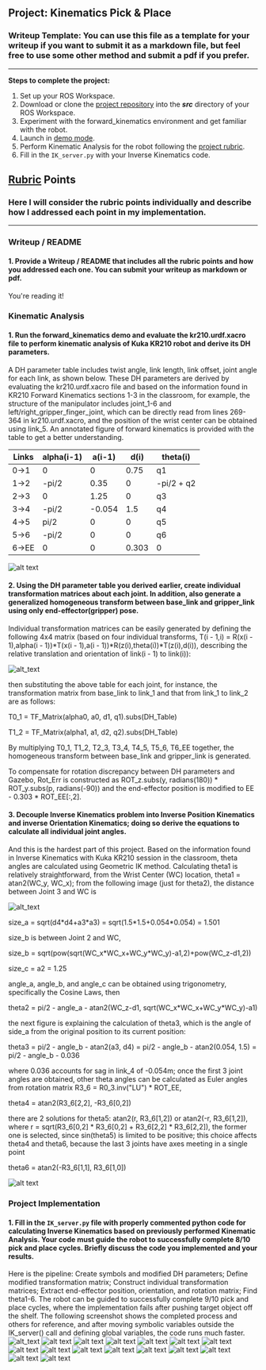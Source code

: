 ## Project: Kinematics Pick & Place
### Writeup Template: You can use this file as a template for your writeup if you want to submit it as a markdown file, but feel free to use some other method and submit a pdf if you prefer.

---


**Steps to complete the project:**  


1. Set up your ROS Workspace.
2. Download or clone the [project repository](https://github.com/udacity/RoboND-Kinematics-Project) into the ***src*** directory of your ROS Workspace.  
3. Experiment with the forward_kinematics environment and get familiar with the robot.
4. Launch in [demo mode](https://classroom.udacity.com/nanodegrees/nd209/parts/7b2fd2d7-e181-401e-977a-6158c77bf816/modules/8855de3f-2897-46c3-a805-628b5ecf045b/lessons/91d017b1-4493-4522-ad52-04a74a01094c/concepts/ae64bb91-e8c4-44c9-adbe-798e8f688193).
5. Perform Kinematic Analysis for the robot following the [project rubric](https://review.udacity.com/#!/rubrics/972/view).
6. Fill in the `IK_server.py` with your Inverse Kinematics code. 


[//]: # (Image References)

[image0]: ./figures/forward_kinematics.png
[image1]: ./figures/displaying_plan_to_target_location.png
[image2]: ./figures/executing_reaching_movement.png
[image3]: ./figures/moving_to_the_target_location.png
[image4]: ./figures/reached_target_location.png
[image5]: ./figures/grasping_target_object.png
[image6]: ./figures/retrieving_target_object.png
[image7]: ./figures/calculating_inverse_kinematics.png
[image8]: ./figures/displaying_plan_to_drop-off_location.png
[image9]: ./figures/moving_to_the_drop-off_location.png
[image10]:./figures/end_of_pick-place_cycle.png
[image11]:./figures/displaying_plan_to_drop-off_location.jpg
[image12]:./figures/moving_to_the_drop-off_location.jpg
[image13]:./figures/reached_drop-off_location.jpg
[image14]:./figures/drop-off_object.jpg
[image15]:./figures/end_of_pick-place_cycle.jpg
[image16]:./figures/l21-l-inverse-kinematics-new-design-fixed.png
[image17]:./figures/dh-transform-matrix.png
[image18]:./figures/img_dh_representation_1.png
[image19]:./figures/Picture1.png
[image20]:./figures/Screenshot.png

## [Rubric](https://review.udacity.com/#!/rubrics/972/view) Points
### Here I will consider the rubric points individually and describe how I addressed each point in my implementation.  

---
### Writeup / README

#### 1. Provide a Writeup / README that includes all the rubric points and how you addressed each one.  You can submit your writeup as markdown or pdf.  

You're reading it!

### Kinematic Analysis
#### 1. Run the forward_kinematics demo and evaluate the kr210.urdf.xacro file to perform kinematic analysis of Kuka KR210 robot and derive its DH parameters.

A DH parameter table includes twist angle, link length, link offset, joint angle for each link, as shown below.  These DH parameters are derived by evaluating the kr210.urdf.xacro file and based on the information found in KR210 Forward Kinematics sections 1-3 in the classroom, for example, the structure of the manipulator includes joint_1-6 and left/right_gripper_finger_joint, which can be directly read from lines 269-364 in kr210.urdf.xacro, and the position of the wrist center can be obtained using link_5.  An annotated figure of forward kinematics is provided with the table to get a better understanding.

Links | alpha(i-1) | a(i-1) | d(i) | theta(i)
--- | --- | --- | --- | ---
0->1 | 0 | 0 | 0.75 | q1
1->2 | -pi/2 | 0.35 | 0 | -pi/2 + q2
2->3 | 0 | 1.25 | 0 | q3
3->4 | -pi/2 | -0.054 | 1.5 | q4
4->5 |  pi/2 | 0 | 0 | q5
5->6 | -pi/2 | 0 | 0 | q6
6->EE | 0 | 0 | 0.303 | 0

![alt text][image18]

#### 2. Using the DH parameter table you derived earlier, create individual transformation matrices about each joint. In addition, also generate a generalized homogeneous transform between base_link and gripper_link using only end-effector(gripper) pose.

Individual transformation matrices can be easily generated by defining the following 4x4 matrix (based on four individual transforms, T(i - 1,i) = R(x(i - 1),alpha(i - 1))*T(x(i - 1),a(i - 1))*R(z(i),theta(i))*T(z(i),d(i)), describing the relative translation and orientation of link(i - 1) to link(i)):

![alt_text][image17]

then substituting the above table for each joint, for instance, the transformation matrix from base_link to link_1 and that from link_1 to link_2 are as follows:

T0_1 = TF_Matrix(alpha0, a0, d1, q1).subs(DH_Table)

T1_2 = TF_Matrix(alpha1, a1, d2, q2).subs(DH_Table)

By multiplying T0_1, T1_2, T2_3, T3_4, T4_5, T5_6, T6_EE together, the homogeneous transform between base_link and gripper_link is generated.

To compensate for rotation discrepancy between DH parameters and Gazebo, Rot_Err is constructed as ROT_z.subs(y, radians(180)) * ROT_y.subs(p, radians(-90)) and the end-effector position is modified to EE - 0.303 * ROT_EE[:,2].

#### 3. Decouple Inverse Kinematics problem into Inverse Position Kinematics and inverse Orientation Kinematics; doing so derive the equations to calculate all individual joint angles.

And this is the hardest part of this project.  Based on the information found in Inverse Kinematics with Kuka KR210 session in the classroom, theta angles are calculated using Geometric IK method.  Calculating theta1 is relatively straightforward, from the Wrist Center (WC) location, theta1 = atan2(WC_y, WC_x); from the following image (just for theta2), the distance between Joint 3 and WC is

![alt_text][image16]

size_a = sqrt(d4\*d4+a3\*a3) = sqrt(1.5\*1.5+0.054\*0.054) = 1.501

size_b is between Joint 2 and WC,

size_b = sqrt(pow(sqrt(WC_x\*WC_x+WC_y\*WC_y)-a1,2)+pow(WC_z-d1,2))

size_c = a2 = 1.25

angle_a, angle_b, and angle_c can be obtained using trigonometry, specifically the Cosine Laws, then

theta2 = pi/2 - angle_a - atan2(WC_z-d1, sqrt(WC_x\*WC_x+WC_y\*WC_y)-a1)

the next figure is explaining the calculation of theta3, which is the angle of side_a from the original position to its current position:

theta3 = pi/2 - angle_b - atan2(a3, d4) = pi/2 - angle_b - atan2(0.054, 1.5) = pi/2 - angle_b - 0.036

where 0.036 accounts for sag in link_4 of -0.054m; once the first 3 joint angles are obtained, other theta angles can be calculated as Euler angles from rotation matrix R3_6 = R0_3.inv("LU") * ROT_EE,

theta4 = atan2(R3_6[2,2], -R3_6[0,2])

there are 2 solutions for theta5: atan2(r, R3_6[1,2]) or atan2(-r, R3_6[1,2]), where r = sqrt(R3_6[0,2] * R3_6[0,2] + R3_6[2,2] * R3_6[2,2]), the former one is selected, since sin(theta5) is limited to be positive; this choice affects theta4 and theta6, because the last 3 joints have axes meeting in a single point

theta6 = atan2(-R3_6[1,1], R3_6[1,0])

![alt text][image19]

### Project Implementation

#### 1. Fill in the `IK_server.py` file with properly commented python code for calculating Inverse Kinematics based on previously performed Kinematic Analysis. Your code must guide the robot to successfully complete 8/10 pick and place cycles. Briefly discuss the code you implemented and your results. 


Here is the pipeline: Create symbols and modified DH parameters; Define modified transformation matrix; Construct individual transformation matrices; Extract end-effector position, orientation, and rotation matrix; Find theta1-6.  The robot can be guided to successfully complete 9/10 pick and place cycles, where the implementation fails after pushing target object off the shelf.  The following screenshot shows the completed process and others for reference, and after moving symbolic variables outside the IK_server() call and defining global variables, the code runs much faster.
![alt_text][image20]
![alt text][image1]
![alt text][image2]
![alt text][image3]
![alt text][image4]
![alt text][image5]
![alt text][image6]
![alt text][image7]
![alt text][image8]
![alt text][image11]
![alt text][image9]
![alt text][image12]
![alt text][image13]
![alt text][image14]
![alt text][image10]
![alt text][image15]
